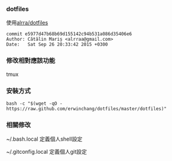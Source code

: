### dotfiles

  使用[alrra/dotfiles][1]

 ```
 commit e5977d47b68b69d155142c94b531a086d35406e6
 Author: Cătălin Mariș <alrraa@gmail.com>
 Date:   Sat Sep 26 20:33:42 2015 +0300
```

### 修改相對應該功能
 tmux

### 安裝方式

```
bash -c "$(wget -qO - https://raw.github.com/erwinchang/dotfiles/master/dotfiles)"
```

### 相關修改

 ~/.bash.local
 定義個人shell設定

 ~/.gitconfig.local
 定義個人git設定


[1]:https://github.com/alrra/dotfiles